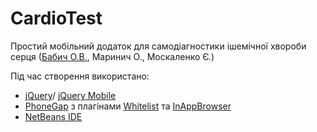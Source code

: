 # CardioTest

Простий мобільний додаток для самодіагностики ішемічної хвороби серця 
([Бабич О.В.](http://linkedin.com/in/ababich), Маринич О., Москаленко Є.)

Під час створення використано:
* [jQuery](http://jquery.com/)/ [jQuery Mobile](http://jquerymobile.com/)
* [ PhoneGap](https://build.phonegap.com/) з плагінами [ Whitelist](https://www.npmjs.com/package/cordova-plugin-whitelist) та [InAppBrowser ](https://www.npmjs.com/package/cordova-plugin-inappbrowser)
* [NetBeans IDE](https://netbeans.org/)
